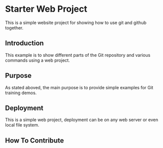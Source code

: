 # Starter Web Project

This is a simple website project for showing how to use git and github together.

## Introduction

This example is to show different parts of the Git repository and various commands using a web project.

## Purpose

As stated aboved, the main purpose is to provide simple examples for Git training demos.

## Deployment

This is a simple web project, deployment can be on any web server or even local file system.


## How To Contribute
